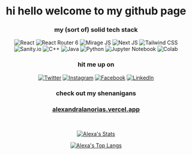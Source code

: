 <h1 align="center" style="font-weight:bold;">hi hello welcome to my github page</h1>

<div align="center">
<h3>my (sort of) solid tech stack</h3>
  
![React](https://img.shields.io/badge/react-%2320232a.svg?style=for-the-badge&logo=react&logoColor=%2361DAFB) ![React Router 6](https://img.shields.io/badge/-react%20router%206-24272E?style=for-the-badge&logo=react) ![Mirage JS](https://img.shields.io/badge/-mirage%20js-1B1C1D?style=for-the-badge) ![Next JS](https://img.shields.io/badge/Next-black?style=for-the-badge&logo=next.js&logoColor=white) ![Tailwind CSS](https://img.shields.io/badge/-tailwind%20css-0D1220?style=for-the-badge&logo=tailwind-css) ![Sanity.io](https://img.shields.io/badge/-sanity.io-ffffff?style=for-the-badge) ![C++](https://img.shields.io/badge/-c++-1A437E?style=for-the-badge) ![Java](https://img.shields.io/badge/java-%23ED8B00.svg?style=for-the-badge&logo=java&logoColor=white) ![Python](https://img.shields.io/badge/python-3670A0?style=for-the-badge&logo=python&logoColor=ffdd54) ![Jupyter Notebook](https://img.shields.io/badge/-jupyter%20notebook-E37E3D?style=for-the-badge&logo=jupyter&logoColor=white) ![Colab](https://img.shields.io/badge/-colab-EEAE3C?style=for-the-badge&logo=googlecolab&logoColor=D9782F) 

</div>

<!-- CONNECT WITH ME -->
<div align="center">
<h3>hit me up on</h3>

[![Twitter](https://img.shields.io/badge/Twitter-%231DA1F2.svg?style=for-the-badge&logo=Twitter&logoColor=white)](https://www.twitter.com/alexa_lanorias/)
[![Instagram](https://img.shields.io/badge/Instagram-%23E4405F.svg?style=for-the-badge&logo=Instagram&logoColor=white)](https://www.instagram.com/alexandralanorias/)
[![Facebook](https://img.shields.io/badge/Facebook-%231877F2.svg?style=for-the-badge&logo=Facebook&logoColor=white)](https://www.facebook.com/alexandralanorias/)
[![LinkedIn](https://img.shields.io/badge/linkedin-%230077B5.svg?style=for-the-badge&logo=linkedin&logoColor=white)](https://www.linkedin.com/in/alexandralanorias/)

</div>

<!-- PORTFOLIO -->
<div align="center">
<h3>check out my shenanigans</h3>
<h3><a href="https://alexandralanorias.vercel.app" target="_blank">alexandralanorias.vercel.app</a></h3>
</div>

<br />

<div align="center">

<!-- GITHUB STATS -->
[![Alexa's Stats](https://github-readme-stats.vercel.app/api?username=alexandralanorias&&show_icons=true&theme=radical)](https://github.com/alexandralanorias)

<!-- GITHUB TOP LANGS -->
[![Alexa's Top Langs](https://github-readme-stats.vercel.app/api/top-langs/?username=alexandralanorias&&show_icons=true&theme=radical)](https://github.com/alexandralanorias)

</div>
